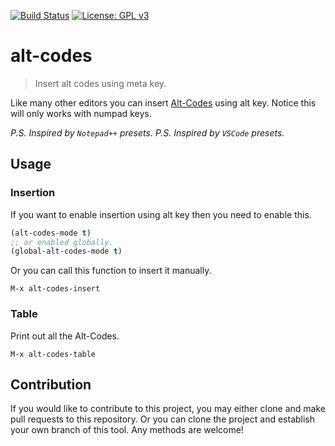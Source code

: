 [![Build Status](https://travis-ci.com/jcs090218/alt-codes.svg?branch=master)](https://travis-ci.com/jcs090218/alt-codes)
[![License: GPL v3](https://img.shields.io/badge/License-GPL%20v3-blue.svg)](https://www.gnu.org/licenses/gpl-3.0)


# alt-codes
> Insert alt codes using meta key.

Like many other editors you can insert [Alt-Codes](https://www.alt-codes.net/) 
using alt key. Notice this will only works with numpad keys.


*P.S. Inspired by `Notepad++` presets.*
*P.S. Inspired by `VSCode` presets.*


## Usage

### Insertion
If you want to enable insertion using alt key then you need to 
enable this.

```el
(alt-codes-mode t)
;; or enabled globally.
(global-alt-codes-mode t)
```

Or you can call this function to insert it manually.

```
M-x alt-codes-insert
```


### Table
Print out all the Alt-Codes.
```
M-x alt-codes-table
```


## Contribution

If you would like to contribute to this project, you may either 
clone and make pull requests to this repository. Or you can 
clone the project and establish your own branch of this tool. 
Any methods are welcome!
